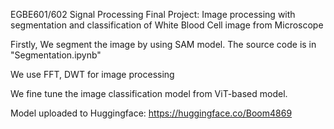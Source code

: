 EGBE601/602 Signal Processing Final Project:
Image processing with segmentation and classification of White Blood Cell image from Microscope

Firstly, We segment the image by using SAM model. The source code is in "Segmentation.ipynb"

We use FFT, DWT for image processing

We fine tune the image classification model from ViT-based model.

Model uploaded to Huggingface: https://huggingface.co/Boom4869
